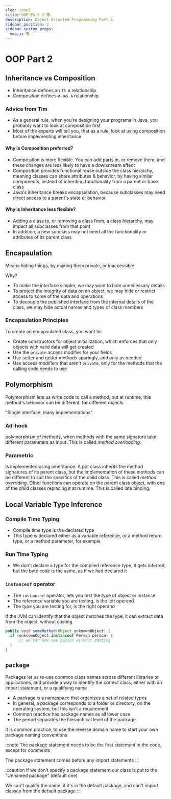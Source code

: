 ```yaml
---
slug: /oop2
title: OOP Part 2 📚
description: Object Oriented Programming Part 2.
sidebar_position: 2
sidebar_custom_props:
  emoji: 📚 
---
```


# OOP Part 2

## Inheritance vs Composition

* Inheritance defines an `IS A` relationship
* Composition defines a `HAS A` relationship

### Advice from Tim

* As a general rule, when you're designing your programs in Java, you probably want to look at composition first
* Most of the experts will tell you, that as a rule, look at using composition before implementing inheritance

#### Why is Composition preferred?

* Composition is more flexible. You can add parts in, or remove them, and these changes are less likely to have a
  downstream effect
* Composition provides functional reuse outside the class hierarchy, meaning classes can share attributes & behavior, by
  having similar components, instead of inheriting functionality from a parent or base class
* Java's inheritance breaks encapsulation, because subclasses may need direct access to a parent's state or behavior

#### Why is Inheritance less flexible?

* Adding a class to, or removing a class from, a class hierarchy, may impact all subclasses from that point
* In addition, a new subclass may not need all the functionality or attributes of its parent class

## Encapsulation

Means hiding things, by making them private, or inaccessible

Why?

* To make the interface simpler, we may want to hide unnecessary details
* To protect the integrity of data on an object, we may hide or restrict access to some of the data and operations
* To decouple the published interface from the internal details of the class, we may hide actual names and types of
  class members

### Encapsulation Principles

To create an encapsulated class, you want to:

* Create constructors for object initialization, which enforces that only objects with valid data will get created
* Use the `private` access modifier for your fields
* Use setter and getter methods sparingly, and only as needed
* Use access modifiers that aren't `private`, only for the methods that the calling code needs to use

## Polymorphism

Polymorphism lets us write code to call a method, but at runtime, this method's behavior can be different, for different
objects

"Single interface, many implementations"

### Ad-hock

polymorphism of methods, when methods with the same signature take different parameters as input. This is called _method
overloading_.

### Parametric

Is implemented using inheritance. A pot class inherits the method signatures of its parent class, but the implementation
of these methods can be different to suit the specifics of the child class. This is called _method overriding_. Other
functions can operate on the parent class object, with one of the child classes replacing it at runtime. This is called
late binding.

## Local Variable Type Inference

### Compile Time Typing

* Compile time type is the declared type
* This type is declared either as a variable reference, or a method return type, or a method parameter, for example

### Run Time Typing

* We don't declare a type for the compiled reference type, it gets inferred, but the byte code is the same, as if we had
declared it

### `instanceof` operator

* The `instanceof` operator, lets you test the type of object or instance
* The reference variable you are testing, is the left operand
* The type you are testing for, is the right operand

If the JVM can identify that the object matches the type, it can extract data from the object, without casting

```java
public void someMethod(Object unknownObject) {
  if (unknownObject instanceof Person person) {
      // we can now use person without casting
  }
}
```

## `package`

Packages let us re-use common class names across different libraries or applications, and provide a way to identify the
correct class, either with an import statement, or a qualifying name

* A package is a namespace that organizes a set of related types
* In general, a package corresponds to a folder or directory, on the operating system, but this isn't a requirement
* Common practice has package names as all lower case
* The period separates the hierarchical level of the package

It is common practice, to use the reverse domain name to start your own package naming conventions

:::note
The package statement needs to be the first statement in the code, except for comments

The package statement comes before any import statements
:::

:::caution
If we don't specify a package statement our class is put to the "Unnamed package" (default one)
 
We can't qualify the name, if it's in the default package, and can't import classes from the default package
:::
